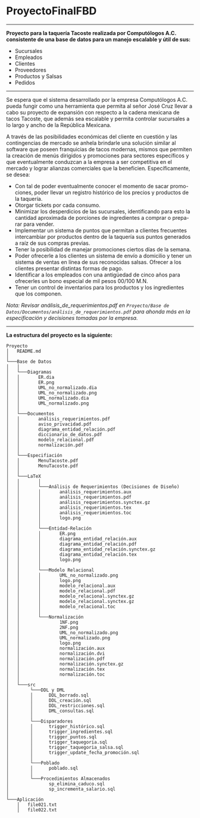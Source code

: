 # ProyectoFinalFBD
***
**Proyecto para la taquería Tacoste realizada por Computólogos A.C. consistente de una base de datos para un manejo escalable y útil de sus:**

- Sucursales
- Empleados
- Clientes
- Proveedores
- Productos y Salsas
- Pedidos
***

Se espera que el sistema desarrollado por la empresa Computólogos
A.C. pueda fungir como una herramienta que permita al señor José Cruz
llevar a cabo su proyecto de expansión con respecto a la cadena mexicana
de tacos Tacoste, que además sea escalable y permita controlar sucursales
a lo largo y ancho de la República Mexicana. 

A través de las posibilidades económicas del cliente en cuestión y las contingencias de mercado se anhela
brindarle una solución similar al software que poseen franquicias de tacos
modernas, mismos que permiten la creación de menús dirigidos y promociones para sectores especı́ficos y que eventualmente conduzcan a la empresa a
ser competitiva en el mercado y lograr alianzas comerciales que la beneficien.
Especı́ficamente, se desea:

- Con tal de poder eventualmente conocer el momento de sacar promo-
ciones, poder llevar un registro histórico de los precios y productos de
la taquerı́a.
- Otorgar tickets por cada consumo.
- Minimizar los desperdicios de las sucursales, identificando para esto la
cantidad aproximada de porciones de ingredientes a comprar o prepa-
rar para vender.
- Implementar un sistema de puntos que permitan a clientes frecuentes
intercambiar por productos dentro de la taquerı́a sus puntos generados
a raı́z de sus compras previas.
- Tener la posibilidad de manejar promociones ciertos dı́as de la semana.
- Poder ofrecerle a los clientes un sistema de envı́o a domicilio y tener
un sistema de ventas en lı́nea de sus reconocidas salsas.
Ofrecer a los clientes presentar distintas formas de pago.
- Identificar a los empleados con una antigüedad de cinco años para
ofrecerles un bono especial de mil pesos 00/100 M.N.
- Tener un control de inventarios para los productos y los ingredientes
que los componen.

_Nota: Revisar análisis_de_requerimientos.pdf en `Proyecto/Base de Datos/Documentos/análisis_de_requerimientos.pdf` para ahonda más en la especificación y decisiones tomadas por la empresa._

---

**La estructura del proyecto es la siguiente:**

```
Proyecto
│   README.md
│      
└───Base de Datos
│   │   
│   └───Diagramas	
│   │       ER.dia
│   │       ER.png
│   │       UML_no_normalizado.dia
│   │       UML_no_normalizado.png
│   │       UML_normalizado.dia
│   │       UML_normalizado.png
│   │
│   └───Documentos
│   │       análisis_requerimientos.pdf
│   │       aviso_privacidad.pdf
│   │       diagrama_entidad_relación.pdf
│   │       diccionario_de_datos.pdf
│   │       modelo_relacional.pdf
│   │       normalización.pdf
│   │
│   └───Especifiación
│   │       MenuTacoste.pdf
│   │       MenuTacoste.pdf
│   │
│   └───LaTeX
│   │       │
│   │       └───Análisis de Requerimientos (Decisiones de Diseño)
│   │       │       análisis_requerimientos.aux
│   │       │ 		análisis_requerimientos.pdf
│   │       │	    análisis_requerimientos.synctex.gz
│   │       │ 		análisis_requerimientos.tex
│   │       │       análisis_requerimientos.toc
│   │       │       logo.png
│   │       │
│   │       └───Entidad-Relación
│   │       │ 		ER.png
│   │       │ 		diagrama_entidad_relación.aux
│   │       │		diagrama_entidad_relación.pdf
│   │       │ 		diagrama_entidad_relación.synctex.gz
│   │       │       diagrama_entidad_relación.tex
│   │       │       logo.png
│   │       │
│   │       └───Modelo Relacional
│   │       │ 		UML_no_normalizado.png
│   │       │ 		logo.png
│   │       │	    modelo_relacional.aux
│   │       │ 		modelo_relacional.pdf
│   │       │       modelo_relacional.synctex.gz
│   │       │       modelo_relacional.synctex.gz
│   │       │       modelo_relacional.toc
│   │       │
│   │       └───Normalización
│   │        		1NF.png
│   │        		2NF.png
│   │       		UML_no_normalizado.png
│   │        		UML_normalizado.png
│   │               logo.png
│   │               normalización.aux
│   │               normalización.dvi
│   │               normalización.pdf
│   │               normalización.synctex.gz
│   │               normalización.tex
│   │               normalización.toc
│   │
│   └───src
│        └───DDL y DML
│        │      DDL_borrado.sql
│        │ 		DDL_creación.sql
│        │	    DDL_restricciones.sql
│        │ 		DML_consultas.sql
│        │
│        └───Disparadores
│        │ 		trigger_histórico.sql
│        │ 		trigger_ingredientes.sql
│        │		trigger_puntos.sql
│        │ 		trigger_taquegoria.sql
│        │      trigger_taquegoria_salsa.sql
│        │      trigger_update_fecha_promoción.sql
│        │
│        └───Poblado
│        │ 		poblado.sql
│        │
│        └───Procedimientos Almacenados
│           	sp_elimina_caduco.sql
│           	sp_incrementa_salario.sql
│   
└───Aplicación
    │   file021.txt
    │   file022.txt
```
